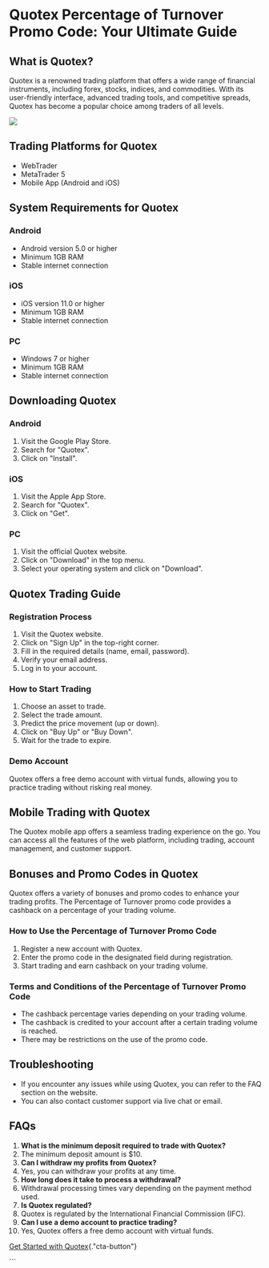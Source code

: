 # Quotex Percentage of Turnover Promo Code: Your Ultimate Guide

## What is Quotex?

Quotex is a renowned trading platform that offers a wide range of
financial instruments, including forex, stocks, indices, and
commodities. With its user-friendly interface, advanced trading tools,
and competitive spreads, Quotex has become a popular choice among
traders of all levels.

[![](https://static.quotex.io/files/4_en/300_250.jpg)](https://traff.sbs/brokerqxlid)

## Trading Platforms for Quotex

-   WebTrader
-   MetaTrader 5
-   Mobile App (Android and iOS)

## System Requirements for Quotex

### Android

-   Android version 5.0 or higher
-   Minimum 1GB RAM
-   Stable internet connection

### iOS

-   iOS version 11.0 or higher
-   Minimum 1GB RAM
-   Stable internet connection

### PC

-   Windows 7 or higher
-   Minimum 1GB RAM
-   Stable internet connection

## Downloading Quotex

### Android

1.  Visit the Google Play Store.
2.  Search for "Quotex".
3.  Click on "Install".

### iOS

1.  Visit the Apple App Store.
2.  Search for "Quotex".
3.  Click on "Get".

### PC

1.  Visit the official Quotex website.
2.  Click on "Download" in the top menu.
3.  Select your operating system and click on "Download".

## Quotex Trading Guide

### Registration Process

1.  Visit the Quotex website.
2.  Click on "Sign Up" in the top-right corner.
3.  Fill in the required details (name, email, password).
4.  Verify your email address.
5.  Log in to your account.

### How to Start Trading

1.  Choose an asset to trade.
2.  Select the trade amount.
3.  Predict the price movement (up or down).
4.  Click on "Buy Up" or "Buy Down".
5.  Wait for the trade to expire.

### Demo Account

Quotex offers a free demo account with virtual funds, allowing you to
practice trading without risking real money.

## Mobile Trading with Quotex

The Quotex mobile app offers a seamless trading experience on the go.
You can access all the features of the web platform, including trading,
account management, and customer support.

## Bonuses and Promo Codes in Quotex

Quotex offers a variety of bonuses and promo codes to enhance your
trading profits. The Percentage of Turnover promo code provides a
cashback on a percentage of your trading volume.

### How to Use the Percentage of Turnover Promo Code

1.  Register a new account with Quotex.
2.  Enter the promo code in the designated field during registration.
3.  Start trading and earn cashback on your trading volume.

### Terms and Conditions of the Percentage of Turnover Promo Code

-   The cashback percentage varies depending on your trading volume.
-   The cashback is credited to your account after a certain trading
    volume is reached.
-   There may be restrictions on the use of the promo code.

## Troubleshooting

-   If you encounter any issues while using Quotex, you can refer to the
    FAQ section on the website.
-   You can also contact customer support via live chat or email.

## FAQs

1.  **What is the minimum deposit required to trade with Quotex?**
2.  The minimum deposit amount is \$10.
3.  **Can I withdraw my profits from Quotex?**
4.  Yes, you can withdraw your profits at any time.
5.  **How long does it take to process a withdrawal?**
6.  Withdrawal processing times vary depending on the payment method
    used.
7.  **Is Quotex regulated?**
8.  Quotex is regulated by the International Financial Commission (IFC).
9.  **Can I use a demo account to practice trading?**
10. Yes, Quotex offers a free demo account with virtual funds.

[Get Started with
Quotex](\%22https://traff.sbs/brokerqxsignup\%22){."cta-button"}

\`\`\`

